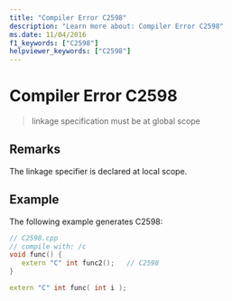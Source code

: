 ```yaml
---
title: "Compiler Error C2598"
description: "Learn more about: Compiler Error C2598"
ms.date: 11/04/2016
f1_keywords: ["C2598"]
helpviewer_keywords: ["C2598"]
---
```

# Compiler Error C2598

> linkage specification must be at global scope

## Remarks

The linkage specifier is declared at local scope.

## Example

The following example generates C2598:

```cpp
// C2598.cpp
// compile with: /c
void func() {
   extern "C" int func2();   // C2598
}

extern "C" int func( int i );
```
